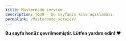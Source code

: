 ```yaml
---
title: Masternode service
description: TODO - Bu sayfanın kısa açıklaması.
permalink: /Masternode_service/
---
```


**Bu sayfa henüz çevrilmemiştir. Lütfen yardım edin! ❤**
